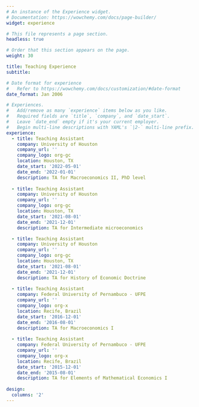 ```yaml
---
# An instance of the Experience widget.
# Documentation: https://wowchemy.com/docs/page-builder/
widget: experience

# This file represents a page section.
headless: true

# Order that this section appears on the page.
weight: 30

title: Teaching Experience
subtitle:

# Date format for experience
#   Refer to https://wowchemy.com/docs/customization/#date-format
date_format: Jan 2006

# Experiences.
#   Add/remove as many `experience` items below as you like.
#   Required fields are `title`, `company`, and `date_start`.
#   Leave `date_end` empty if it's your current employer.
#   Begin multi-line descriptions with YAML's `|2-` multi-line prefix.
experience:
  - title: Teaching Assistant
    company: University of Houston
    company_url: ''
    company_logo: org-gc
    location: Houston, TX
    date_start: '2022-05-01'
    date_end: '2022-01-01'
    description: TA for Macroeconomics II, PhD level
  
  - title: Teaching Assistant
    company: University of Houston
    company_url: ''
    company_logo: org-gc
    location: Houston, TX
    date_start: '2021-08-01'
    date_end: '2021-12-01'
    description: TA for Intermediate microeconomics

  - title: Teaching Assistant
    company: University of Houston
    company_url: ''
    company_logo: org-gc
    location: Houston, TX
    date_start: '2021-08-01'
    date_end: '2021-12-01'
    description: TA for History of Economic Doctrine
    
  - title: Teaching Assistant
    company: Federal University of Pernambuco - UFPE
    company_url: ''
    company_logo: org-x
    location: Recife, Brazil
    date_start: '2016-12-01'
    date_end: '2016-08-01'
    description: TA for Macroeconomics I
 
  - title: Teaching Assistant
    company: Federal University of Pernambuco - UFPE
    company_url: ''
    company_logo: org-x
    location: Recife, Brazil
    date_start: '2015-12-01'
    date_end: '2015-08-01'
    description: TA for Elements of Mathematical Economics I
    
design:
  columns: '2'
---
```

